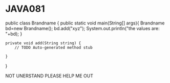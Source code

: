 # JAVA081
public class Brandname<T> {
	public static void main(String[] args){
		Brandname<String> bd=new Brandname<String>();
		bd.add("xyz");
		System.out.println("the values are: "+bd);
	}

	private void add(String string) {
		// TODO Auto-generated method stub
		
	}
}



NOT UNERSTAND PLEASE HELP ME OUT
